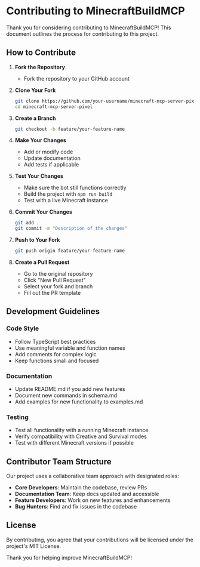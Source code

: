 # Contributing to MinecraftBuildMCP

Thank you for considering contributing to MinecraftBuildMCP! This document outlines the process for contributing to this project.

## How to Contribute

1. **Fork the Repository**
   - Fork the repository to your GitHub account

2. **Clone Your Fork**
   ```sh
   git clone https://github.com/your-username/minecraft-mcp-server-pixel.git
   cd minecraft-mcp-server-pixel
   ```

3. **Create a Branch**
   ```sh
   git checkout -b feature/your-feature-name
   ```

4. **Make Your Changes**
   - Add or modify code
   - Update documentation
   - Add tests if applicable

5. **Test Your Changes**
   - Make sure the bot still functions correctly
   - Build the project with `npm run build`
   - Test with a live Minecraft instance

6. **Commit Your Changes**
   ```sh
   git add .
   git commit -m "Description of the changes"
   ```

7. **Push to Your Fork**
   ```sh
   git push origin feature/your-feature-name
   ```

8. **Create a Pull Request**
   - Go to the original repository
   - Click "New Pull Request"
   - Select your fork and branch
   - Fill out the PR template

## Development Guidelines

### Code Style

- Follow TypeScript best practices
- Use meaningful variable and function names
- Add comments for complex logic
- Keep functions small and focused

### Documentation

- Update README.md if you add new features
- Document new commands in schema.md
- Add examples for new functionality to examples.md

### Testing

- Test all functionality with a running Minecraft instance
- Verify compatibility with Creative and Survival modes
- Test with different Minecraft versions if possible

## Contributor Team Structure

Our project uses a collaborative team approach with designated roles:

- **Core Developers**: Maintain the codebase, review PRs
- **Documentation Team**: Keep docs updated and accessible
- **Feature Developers**: Work on new features and enhancements
- **Bug Hunters**: Find and fix issues in the codebase

## License

By contributing, you agree that your contributions will be licensed under the project's MIT License.

Thank you for helping improve MinecraftBuildMCP!
